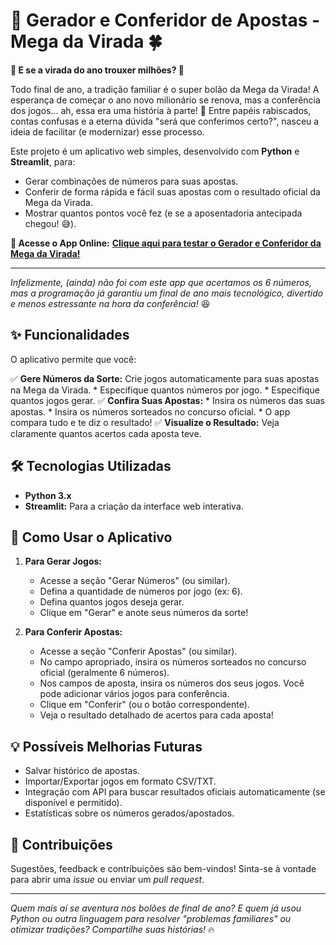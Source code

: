 # 🎰 Gerador e Conferidor de Apostas - Mega da Virada 🍀

**🚀 E se a virada do ano trouxer milhões? 🚀**

Todo final de ano, a tradição familiar é o super bolão da Mega da Virada! A esperança de começar o ano novo milionário se renova, mas a conferência dos jogos... ah, essa era uma história à parte! 🤔 Entre papéis rabiscados, contas confusas e a eterna dúvida "será que conferimos certo?", nasceu a ideia de facilitar (e modernizar) esse processo.

Este projeto é um aplicativo web simples, desenvolvido com **Python** e **Streamlit**, para:
* Gerar combinações de números para suas apostas.
* Conferir de forma rápida e fácil suas apostas com o resultado oficial da Mega da Virada.
* Mostrar quantos pontos você fez (e se a aposentadoria antecipada chegou! 😅).

**🔗 Acesse o App Online:**
[**Clique aqui para testar o Gerador e Conferidor da Mega da Virada!**](https://app-megasena.streamlit.app/)

---

*Infelizmente, (ainda) não foi com este app que acertamos os 6 números, mas a programação já garantiu um final de ano mais tecnológico, divertido e menos estressante na hora da conferência!* 😆

## ✨ Funcionalidades

O aplicativo permite que você:

✅ **Gere Números da Sorte:** Crie jogos automaticamente para suas apostas na Mega da Virada.
    * Especifique quantos números por jogo.
    * Especifique quantos jogos gerar.
✅ **Confira Suas Apostas:**
    * Insira os números das suas apostas.
    * Insira os números sorteados no concurso oficial.
    * O app compara tudo e te diz o resultado!
✅ **Visualize o Resultado:** Veja claramente quantos acertos cada aposta teve.


## 🛠️ Tecnologias Utilizadas

* **Python 3.x**
* **Streamlit:** Para a criação da interface web interativa.


## 📝 Como Usar o Aplicativo

1.  **Para Gerar Jogos:**
    * Acesse a seção "Gerar Números" (ou similar).
    * Defina a quantidade de números por jogo (ex: 6).
    * Defina quantos jogos deseja gerar.
    * Clique em "Gerar" e anote seus números da sorte!

2.  **Para Conferir Apostas:**
    * Acesse a seção "Conferir Apostas" (ou similar).
    * No campo apropriado, insira os números sorteados no concurso oficial (geralmente 6 números).
    * Nos campos de aposta, insira os números dos seus jogos. Você pode adicionar vários jogos para conferência.
    * Clique em "Conferir" (ou o botão correspondente).
    * Veja o resultado detalhado de acertos para cada aposta!


## 💡 Possíveis Melhorias Futuras

* Salvar histórico de apostas.
* Importar/Exportar jogos em formato CSV/TXT.
* Integração com API para buscar resultados oficiais automaticamente (se disponível e permitido).
* Estatísticas sobre os números gerados/apostados.

## 🤝 Contribuições

Sugestões, feedback e contribuições são bem-vindos! Sinta-se à vontade para abrir uma *issue* ou enviar um *pull request*.

---

*Quem mais aí se aventura nos bolões de final de ano? E quem já usou Python ou outra linguagem para resolver "problemas familiares" ou otimizar tradições? Compartilhe suas histórias!* 🔥
